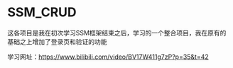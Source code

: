 # SSM_CRUD

这各项目是我在初次学习SSM框架结束之后，学习的一个整合项目，我在原有的基础之上增加了登录页和验证的功能

学习网址：https://www.bilibili.com/video/BV17W411g7zP?p=35&t=42
